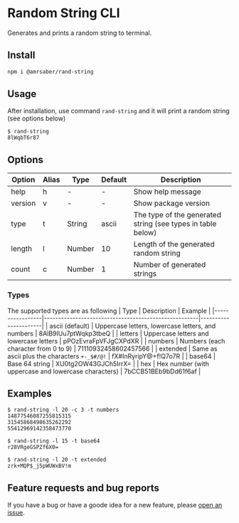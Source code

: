# Random String CLI
Generates and prints a random string to terminal.

## Install
```bash
npm i @amrsaber/rand-string
```

## Usage
After installation, use command `rand-string` and it will print a random string (see options below)

```
$ rand-string
8lWqbT6r87
```

## Options

| Option  | Alias | Type   | Default | Description                                                 |
|---------|-------|--------|---------|-------------------------------------------------------------|
| help    | h     | -      | -       | Show help message                                           |
| version | v     | -      | -       | Show package version                                        |
| type    | t     | String | ascii   | The type of the generated string (see types in table below) |
| length  | l     | Number | 10      | Length of the generated random string                       |
| count   | c     | Number | 1       | Number of generated strings                                 |

### Types
The supported types are as following
| Type            | Description                                          | Example              |
|-----------------|------------------------------------------------------|----------------------|
| ascii (default) | Uppercase letters, lowercase letters, and numbers    | 8AlB9IUu7ptWqkp3tbeQ |
| letters         | Uppercase letters and lowercase letters              | pPOzEvraFpVFJgCXPdXR |
| numbers         | Numbers (each character from 0 to 9)                 | 71110932458602457566 |
| extended        | Same as ascii plus the characters `+-_$#/@!`         | fX#InRyripY@+f!Q7o7R |
| base64          | Base 64 string                                       | XU0tg2OW43GJCh5IrrX= |
| hex             | Hex number (with uppercase and lowercase characters) | 7bCCB51BEb9bDd61f6af |

## Examples
```
$ rand-string -l 20 -c 3 -t numbers
14877546087255815315
31545868498635262292
55412969142358473770

$ rand-string -l 15 -t base64
r28VRgeGSPZf6X0=

$ rand-string -l 20 -t extended
zrk+MQP$_j5pWUWxBV!m
```

## Feature requests and bug reports
If you have a bug or have a goode idea for a new feature, please [open an issue](https://github.com/AmrSaber/rand-string/issues).

